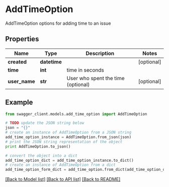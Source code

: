# AddTimeOption

AddTimeOption options for adding time to an issue

## Properties
Name | Type | Description | Notes
------------ | ------------- | ------------- | -------------
**created** | **datetime** |  | [optional] 
**time** | **int** | time in seconds | 
**user_name** | **str** | User who spent the time (optional) | [optional] 

## Example

```python
from swagger_client.models.add_time_option import AddTimeOption

# TODO update the JSON string below
json = "{}"
# create an instance of AddTimeOption from a JSON string
add_time_option_instance = AddTimeOption.from_json(json)
# print the JSON string representation of the object
print AddTimeOption.to_json()

# convert the object into a dict
add_time_option_dict = add_time_option_instance.to_dict()
# create an instance of AddTimeOption from a dict
add_time_option_form_dict = add_time_option.from_dict(add_time_option_dict)
```
[[Back to Model list]](../README.md#documentation-for-models) [[Back to API list]](../README.md#documentation-for-api-endpoints) [[Back to README]](../README.md)


